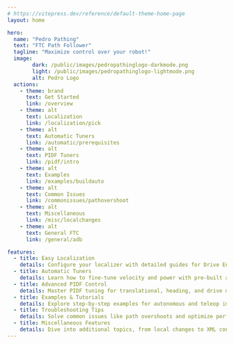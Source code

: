 ```yaml
---
# https://vitepress.dev/reference/default-theme-home-page
layout: home

hero:
  name: "Pedro Pathing"
  text: "FTC Path Follower"
  tagline: "Maximize control over your robot!"
  image:
        dark: /public/images/pedropathinglogo-darkmode.png
        light: /public/images/pedropathinglogo-lightmode.png
        alt: Pedro Logo
  actions:
    - theme: brand
      text: Get Started
      link: /overview
    - theme: alt
      text: Localization
      link: /localization/pick
    - theme: alt
      text: Automatic Tuners
      link: /automatic/prerequisites
    - theme: alt
      text: PIDF Tuners
      link: /pidf/intro
    - theme: alt
      text: Examples
      link: /examples/buildauto
    - theme: alt
      text: Common Issues
      link: /commonissues/pathovershoot
    - theme: alt
      text: Miscellaneous
      link: /misc/localchanges
    - theme: alt
      text: General FTC
      link: /general/adb

features:
  - title: Easy Localization
    details: Configure your localizer with detailed guides for Drive Encoder, Two/Three Wheel setups, and more.
  - title: Automatic Tuners
    details: Learn how to fine-tune velocity and power with pre-built automatic tuning tools.
  - title: Advanced PIDF Control
    details: Master PIDF tuning for translational, heading, and drive mechanisms.
  - title: Examples & Tutorials
    details: Explore step-by-step examples for autonomous and teleop implementations.
  - title: Troubleshooting Tips
    details: Solve common issues like path overshoots and optimize performance with our tips.
  - title: Miscellaneous Features
    details: Dive into additional topics, from local changes to XML configuration tutorials.
---
```

